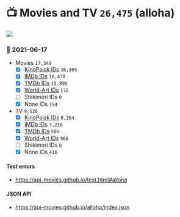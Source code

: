 # :tv: Movies and TV `26,475` (alloha)

<a href="https://API-Movies.github.io"><img src="https://API-Movies.github.io/banner.png?cache"></a>

### :date: 2021-06-17
- Movies `17,349`
  - [x] <a href="https://API-Movies.github.io/alloha/movie_kinopoisk_ids.json">KinoPoisk IDs</a> `16,305`
  - [x] <a href="https://API-Movies.github.io/alloha/movie_imdb_ids.json">IMDb IDs</a> `16,470`
  - [x] <a href="https://API-Movies.github.io/alloha/movie_tmdb_ids.json">TMDb IDs</a> `15,895`
  - [x] <a href="https://API-Movies.github.io/alloha/movie_world_art_ids.json">World-Art IDs</a> `178`
  - [ ] Shikimori IDs `0`
  - [x] None IDs `194`
- TV `9,126`
  - [x] <a href="https://API-Movies.github.io/alloha/tv_kinopoisk_ids.json">KinoPoisk IDs</a> `8,264`
  - [x] <a href="https://API-Movies.github.io/alloha/tv_imdb_ids.json">IMDb IDs</a> `7,216`
  - [x] <a href="https://API-Movies.github.io/alloha/tv_tmdb_ids.json">TMDb IDs</a> `506`
  - [x] <a href="https://API-Movies.github.io/alloha/tv_world_art_ids.json">World-Art IDs</a> `966`
  - [ ] Shikimori IDs `0`
  - [x] None IDs `416`
#### Test errors
- <a href='https://api-movies.github.io/test.html#alloha'>https://api-movies.github.io/test.html#alloha</a>
#### JSON API
- <a href='https://api-movies.github.io/alloha/index.json'>https://api-movies.github.io/alloha/index.json</a>
